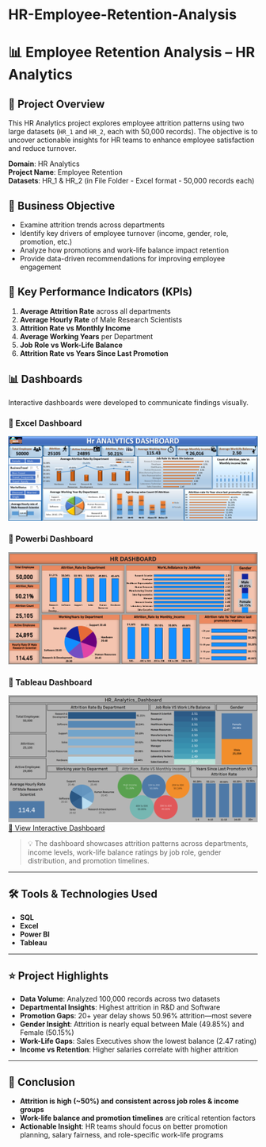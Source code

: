 # HR-Employee-Retention-Analysis

# 📊 Employee Retention Analysis – HR Analytics

## 📁 Project Overview

This HR Analytics project explores employee attrition patterns using two large datasets (`HR_1` and `HR_2`, each with 50,000 records). The objective is to uncover actionable insights for HR teams to enhance employee satisfaction and reduce turnover.

**Domain**: HR Analytics  
**Project Name**: Employee Retention  
**Datasets**: HR_1 & HR_2 (in File Folder - Excel format - 50,000 records each)

## 🎯 Business Objective

- Examine attrition trends across departments
- Identify key drivers of employee turnover (income, gender, role, promotion, etc.)
- Analyze how promotions and work-life balance impact retention
- Provide data-driven recommendations for improving employee engagement

## 📌 Key Performance Indicators (KPIs)

1. **Average Attrition Rate** across all departments
2. **Average Hourly Rate** of Male Research Scientists
3. **Attrition Rate vs Monthly Income**
4. **Average Working Years** per Department
5. **Job Role vs Work-Life Balance**
6. **Attrition Rate vs Years Since Last Promotion**

## 📊 Dashboards

Interactive dashboards were developed to communicate findings visually.

### 🔷 Excel Dashboard

![HR Dashboard](Dashboard_image/Excel.png)

### 🔷 Powerbi Dashboard

![HR Dashboard](Dashboard_image/Powerbi.png)

### 🔷 Tableau Dashboard

![HR Dashboard](Dashboard_image/Tableau.png)
[🔗 View Interactive Dashboard](https://shorturl.at/Dxqtf)

> 💡 The dashboard showcases attrition patterns across departments, income levels, work-life balance ratings by job role, gender distribution, and promotion timelines.

---

## 🛠 Tools & Technologies Used

- **SQL**
- **Excel**
- **Power BI**
- **Tableau**

---

## ⭐ Project Highlights

- **Data Volume**: Analyzed 100,000 records across two datasets
- **Departmental Insights**: Highest attrition in R&D and Software
- **Promotion Gaps**: 20+ year delay shows 50.96% attrition—most severe
- **Gender Insight**: Attrition is nearly equal between Male (49.85%) and Female (50.15%)
- **Work-Life Gaps**: Sales Executives show the lowest balance (2.47 rating)
- **Income vs Retention**: Higher salaries correlate with higher attrition

---

## 🧾 Conclusion

- **Attrition is high (~50%) and consistent across job roles & income groups**
- **Work-life balance and promotion timelines** are critical retention factors
- **Actionable Insight**: HR teams should focus on better promotion planning, salary fairness, and role-specific work-life programs
